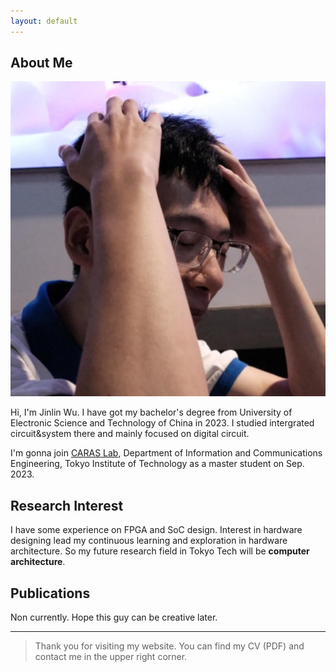```yaml
---
layout: default
---
```


## About Me

<img class="profile-picture" src="me.jpg">

Hi, I'm Jinlin Wu. I have got my bachelor's degree from University of Electronic Science and Technology of China in 2023. I studied intergrated circuit&system there and mainly focused on digital circuit.

I'm gonna join [CARAS Lab](https://titech-caras.github.io/), Department of Information and Communications Engineering, Tokyo Institute of Technology as a master student on Sep. 2023. 


## Research Interest

I have some experience on FPGA and SoC design. Interest in hardware designing lead my continuous learning and exploration in hardware architecture. So my future research field in Tokyo Tech will be **computer architecture**.


## Publications

Non currently. Hope this guy can be creative later.

---


> Thank you for visiting my website. You can find my CV (PDF) and contact me in the upper right corner.


